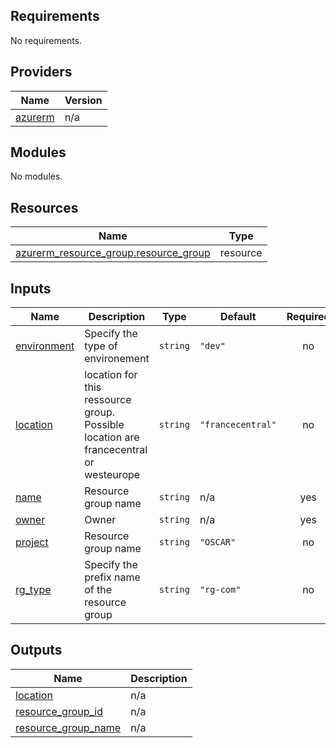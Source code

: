 ## Requirements

No requirements.

## Providers

| Name | Version |
|------|---------|
| <a name="provider_azurerm"></a> [azurerm](#provider\_azurerm) | n/a |

## Modules

No modules.

## Resources

| Name | Type |
|------|------|
| [azurerm_resource_group.resource_group](https://registry.terraform.io/providers/hashicorp/azurerm/latest/docs/resources/resource_group) | resource |

## Inputs

| Name | Description | Type | Default | Required |
|------|-------------|------|---------|:--------:|
| <a name="input_environment"></a> [environment](#input\_environment) | Specify the type of environement | `string` | `"dev"` | no |
| <a name="input_location"></a> [location](#input\_location) | location for this ressource group. Possible location are francecentral or westeurope | `string` | `"francecentral"` | no |
| <a name="input_name"></a> [name](#input\_name) | Resource group name | `string` | n/a | yes |
| <a name="input_owner"></a> [owner](#input\_owner) | Owner | `string` | n/a | yes |
| <a name="input_project"></a> [project](#input\_project) | Resource group name | `string` | `"OSCAR"` | no |
| <a name="input_rg_type"></a> [rg\_type](#input\_rg\_type) | Specify the prefix name of the resource group | `string` | `"rg-com"` | no |

## Outputs

| Name | Description |
|------|-------------|
| <a name="output_location"></a> [location](#output\_location) | n/a |
| <a name="output_resource_group_id"></a> [resource\_group\_id](#output\_resource\_group\_id) | n/a |
| <a name="output_resource_group_name"></a> [resource\_group\_name](#output\_resource\_group\_name) | n/a |
